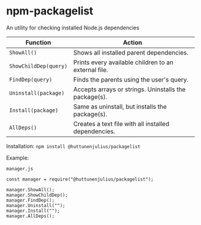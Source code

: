 # npm-packagelist
An utility for checking installed Node.js dependencies

Function | Action
------------ | -------------
`ShowAll()` | Shows all installed parent dependencies.
`ShowChildDep(query)` | Prints every available children to an external file.
`FindDep(query)` | Finds the parents using the user's query.
`Uninstall(package)` | Accepts arrays or strings. Uninstalls the package(s).
`Install(package)` | Same as uninstall, but installs the package(s).
`AllDeps()` | Creates a text file with all installed dependencies.

Installation: `npm install @huttunenjulius/packagelist`

Example:

```
manager.js

const manager = require("@huttunenjulius/packagelist");

manager.ShowAll(); 
manager.ShowChildDep();
manager.FindDep();
manager.Uninstall("");
manager.Install("");
manager.AllDeps();
```


